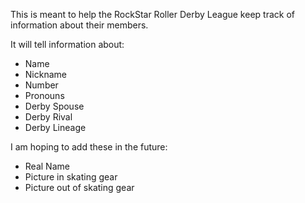 This is meant to help the RockStar Roller Derby League keep track of information about their members.

It will tell information about:
- Name
- Nickname
- Number
- Pronouns
- Derby Spouse
- Derby Rival
- Derby Lineage

I am hoping to add these in the future:
- Real Name
- Picture in skating gear
- Picture out of skating gear